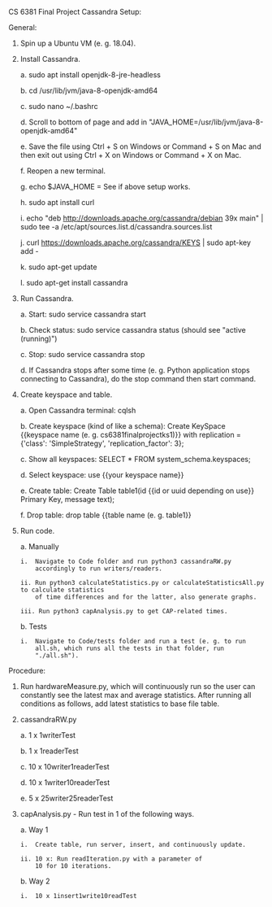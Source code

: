 CS 6381 Final Project Cassandra Setup:

General:

1.  Spin up a Ubuntu VM (e. g. 18.04).

2.  Install Cassandra.

    a.  sudo apt install openjdk-8-jre-headless

    b.  cd /usr/lib/jvm/java-8-openjdk-amd64

    c.  sudo nano \~/.bashrc

    d.  Scroll to bottom of page and add in
        "JAVA_HOME=/usr/lib/jvm/java-8-openjdk-amd64"

    e.  Save the file using Ctrl + S on Windows or Command + S on Mac
        and then exit out using Ctrl + X on Windows or Command + X on
        Mac.

    f.  Reopen a new terminal.

    g.  echo \$JAVA_HOME = See if above setup works.

    h.  sudo apt install curl

    i.  echo \"deb http://downloads.apache.org/cassandra/debian 39x
        main\" \| sudo tee -a
        /etc/apt/sources.list.d/cassandra.sources.list

    j.  curl https://downloads.apache.org/cassandra/KEYS \| sudo apt-key
        add -

    k.  sudo apt-get update

    l.  sudo apt-get install cassandra

3.  Run Cassandra.

    a.  Start: sudo service cassandra start

    b.  Check status: sudo service cassandra status (should see "active
        (running)")

    c.  Stop: sudo service cassandra stop

    d.  If Cassandra stops after some time (e. g. Python application
        stops connecting to Cassandra), do the stop command then start
        command.

4.  Create keyspace and table.

    a.  Open Cassandra terminal: cqlsh

    b.  Create keyspace (kind of like a schema): Create KeySpace
        {{keyspace name (e. g. cs6381finalprojectks1)}} with replication
        = {'class': 'SimpleStrategy', 'replication_factor': 3};

    c.  Show all keyspaces: SELECT \* FROM system_schema.keyspaces;

    d.  Select keyspace: use {{your keyspace name}}

    e.  Create table: Create Table table1(id {{id or uuid depending on
        use}} Primary Key, message text);

    f.  Drop table: drop table {{table name (e. g. table1}}

5.  Run code.

    a.  Manually

        i.  Navigate to Code folder and run python3 cassandraRW.py
            accordingly to run writers/readers.

        ii. Run python3 calculateStatistics.py or calculateStatisticsAll.py to calculate statistics
            of time differences and for the latter, also generate graphs.

        iii. Run python3 capAnalysis.py to get CAP-related times.

    b.  Tests

        i.  Navigate to Code/tests folder and run a test (e. g. to run
            all.sh, which runs all the tests in that folder, run
            "./all.sh").

Procedure:

1.  Run hardwareMeasure.py, which will continuously run so the user can
    constantly see the latest max and average statistics. After running
    all conditions as follows, add latest statistics to base file table.

2.  cassandraRW.py

    a.  1 x 1writerTest

    b.  1 x 1readerTest

    c.  10 x 10writer1readerTest

    d.  10 x 1writer10readerTest

    e.  5 x 25writer25readerTest

3.  capAnalysis.py - Run test in 1 of the following ways.

    a.  Way 1

        i.  Create table, run server, insert, and continuously update.

        ii. 10 x: Run readIteration.py with a parameter of
            10 for 10 iterations.

    b.  Way 2

        i.  10 x 1insert1write10readTest
